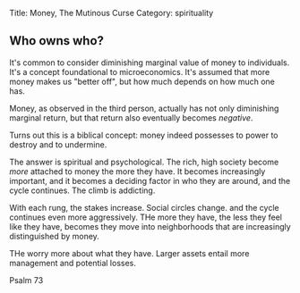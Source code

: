 Title: Money, The Mutinous Curse
Category: spirituality

## Who owns who?

It's common to consider diminishing marginal value of money to individuals. It's a concept foundational to microeconomics. It's assumed that more money makes us "better off", but how much depends on how much one has.

Money, as observed in the third person, actually has not only diminishing marginal return, but that return also eventually becomes _negative_. 

Turns out this is a biblical concept: money indeed possesses to power to destroy and to undermine. 

The answer is spiritual and psychological. The rich, high society become _more_ attached to money the more they have. It becomes increasingly important, and it becomes a deciding factor in who they are around, and the cycle continues. The climb is addicting. 

With each rung, the stakes increase. Social circles change. and the cycle continues even more aggressively. THe more they have, the less they feel like they have, becomes they move into neighborhoods that are increasingly distinguished by money.

THe worry more about what they have. Larger assets entail more management and potential losses. 

<div class="quote">
    <p class="content">
</p>
<p class="annotation">
    Psalm 73
</p>
</div>
